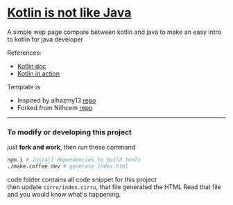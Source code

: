 
# [Kotlin is not like Java](https://3zcs.github.io/Kotlin-is-not-like-Java.html)

A simple wep page compare between kotlin and java to make an easy intro to kotlin for java developer

References:
- [Kotlin doc](http://kotlinlang.org/docs/reference/)
- [Kotlin in action](https://www.amazon.com/Kotlin-Action-Dmitry-Jemerov/dp/1617293296)

Template is
- Inspired by alhazmy13 [repo](https://github.com/alhazmy13/swift-is-like-typescript)
- Forked from Nilhcem [repo](https://github.com/Nilhcem/swift-is-like-kotlin)
------------
### To modify or developing this project
just **fork and work**, then run these command
```bash
npm i # install dependencies to build tools
./make.coffee dev # generate index.html
```
code folder contains all code snippet for this project  
then update `cirru/index.cirru`, that file generated the HTML
Read that file and you would know what's happening.
